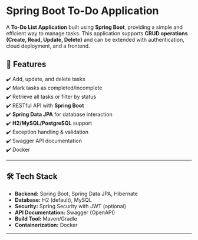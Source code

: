 # Spring Boot To-Do Application

A **To-Do List Application** built using **Spring Boot**, providing a simple and efficient way to manage tasks. This application supports **CRUD operations (Create, Read, Update, Delete)** and can be extended with authentication, cloud deployment, and a frontend.  

## **📌 Features**
✔️ Add, update, and delete tasks  
✔️ Mark tasks as completed/incomplete  
✔️ Retrieve all tasks or filter by status  
✔️ RESTful API with **Spring Boot**  
✔️ **Spring Data JPA** for database interaction  
✔️ **H2/MySQL/PostgreSQL** support  
✔️ Exception handling & validation  
✔️ Swagger API documentation  
✔️ Docker 

---

## **🛠️ Tech Stack**
- **Backend:** Spring Boot, Spring Data JPA, Hibernate  
- **Database:** H2 (default), MySQL 
- **Security:** Spring Security with JWT (optional)  
- **API Documentation:** Swagger (OpenAPI)  
- **Build Tool:** Maven/Gradle  
- **Containerization:** Docker   

---


